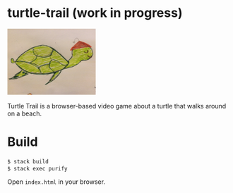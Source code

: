 # turtle-trail (work in progress)

<img src="./img/turtle-side.JPG" width="200">

Turtle Trail is a browser-based video game about a turtle that walks
around on a beach.

# Build

    $ stack build
    $ stack exec purify

Open `index.html` in your browser.
